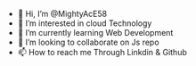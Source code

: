 - 👋 Hi, I’m @MightyAcE58
- 👀 I’m interested in cloud Technology
- 🌱 I’m currently learning Web Development
- 💞️ I’m looking to collaborate on Js repo
- 📫 How to reach me Through Linkdin & Github

<!---
MightyAcE58/MightyAcE58 is a ✨ special ✨ repository because its `README.md` (this file) appears on your GitHub profile.
You can click the Preview link to take a look at your changes.
--->
